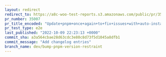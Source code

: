 ```yaml
---
layout: redirect
redirect_to: https://a8c-woo-test-reports.s3.amazonaws.com/public/pr/35007/e2e/index.html
pr_number: 35007
pr_title_encoded: "Update+pnpm+once+again+to+fix+issues+with+auto-install-peers"
pr_test_type: e2e
last_published: "2022-10-09 22:23:13 +0000"
commit_sha: a3a564cbae28d63cdc3e80c8d73f5d1045a8dfb1
commit_message: "Add changelog entries"
branch_name: dev/bump-pnpm-version-restraint
---
```

